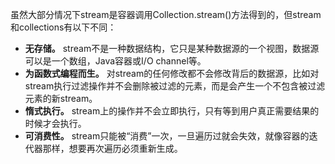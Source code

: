 虽然大部分情况下stream是容器调用Collection.stream()方法得到的，但stream和collections有以下不同：

- **无存储。** stream不是一种数据结构，它只是某种数据源的一个视图，数据源可以是一个数组，Java容器或I/O channel等。
- **为函数式编程而生。** 对stream的任何修改都不会修改背后的数据源，比如对stream执行过滤操作并不会删除被过滤的元素，而是会产生一个不包含被过滤元素的新stream。
- **惰式执行。** stream上的操作并不会立即执行，只有等到用户真正需要结果的时候才会执行。
- **可消费性。** stream只能被“消费”一次，一旦遍历过就会失效，就像容器的迭代器那样，想要再次遍历必须重新生成。